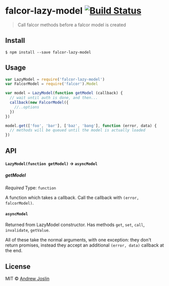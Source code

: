 # falcor-lazy-model [![Build Status](https://travis-ci.org/ajoslin/falcor-lazy-model.svg?branch=master)](https://travis-ci.org/ajoslin/falcor-lazy-model)

> Call falcor methods before a falcor model is created

## Install

```
$ npm install --save falcor-lazy-model
```


## Usage

```js
var LazyModel = require('falcor-lazy-model')
var FalcorModel = require('falcor').Model

var model = LazyModel(function getModel (callback) {
  // wait until auth is done, and then...
  callback(new FalcorModel({
    //..options
  })
})

model.get(['foo', 'bar'], ['baz', 'bang'], function (error, data) {
  // methods will be queued until the model is actually loaded
})
```

## API

#### `LazyModel(function getModel)` -> `asyncModel`

##### getModel

*Required*
Type: `function`

A function which takes a callback. Call the callback with `(error, falcorModel)`.

#### `asyncModel`

Returned from LazyModel constructor. Has methods `get`, `set`, `call`, `invalidate`, `getValue`.

All of these take the normal arguments, with one exception: they don't return promises, instead they accept an additional `(error, data)` callback at the end.

## License

MIT © [Andrew Joslin](http://ajoslin.com)
